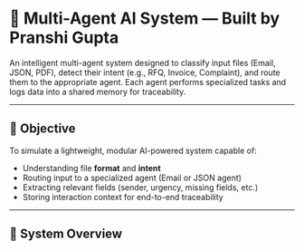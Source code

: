 # 🧠 Multi-Agent AI System — Built by Pranshi Gupta

An intelligent multi-agent system designed to classify input files (Email, JSON, PDF), detect their intent (e.g., RFQ, Invoice, Complaint), and route them to the appropriate agent. Each agent performs specialized tasks and logs data into a shared memory for traceability.

---

## 🎯 Objective

To simulate a lightweight, modular AI-powered system capable of:

- Understanding file **format** and **intent**
- Routing input to a specialized agent (Email or JSON agent)
- Extracting relevant fields (sender, urgency, missing fields, etc.)
- Storing interaction context for end-to-end traceability

---

## 🧩 System Overview

